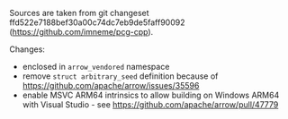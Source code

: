 <!--
PCG Random Number Generation for C++

Copyright 2014-2019 Melissa O'Neill <oneill@pcg-random.org>,
                    and the PCG Project contributors.

SPDX-License-Identifier: (Apache-2.0 OR MIT)

Licensed under the Apache License, Version 2.0 (provided in
LICENSE-APACHE.txt and at http://www.apache.org/licenses/LICENSE-2.0)
or under the MIT license (provided in LICENSE-MIT.txt and at
http://opensource.org/licenses/MIT), at your option. This file may not
be copied, modified, or distributed except according to those terms.

Distributed on an "AS IS" BASIS, WITHOUT WARRANTY OF ANY KIND, either
express or implied.  See your chosen license for details.

For additional information about the PCG random number generation scheme,
visit http://www.pcg-random.org/.
-->

Sources are taken from git changeset ffd522e7188bef30a00c74dc7eb9de5faff90092
(https://github.com/imneme/pcg-cpp).

Changes:
- enclosed in `arrow_vendored` namespace
- remove `struct arbitrary_seed` definition because of https://github.com/apache/arrow/issues/35596
- enable MSVC ARM64 intrinsics to allow building on Windows ARM64 with Visual Studio - see https://github.com/apache/arrow/pull/47779

